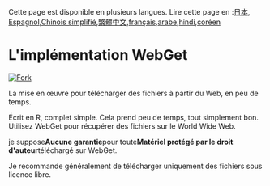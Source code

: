<!-- # WebGet  [![GitHub forks](https://img.shields.io/github/forks/Tyler887/WebGet?label=Fork&style=social)](https://github.com/Tyler887/WebGet/fork)  The implementation to download files from the Web, in a short time.  Written in R, complete simple. It takes a short time, simply good. Use WebGet to retrieve files from the world wide web.    I assume **no warranty** for any **copyrighted material** downloaded on WebGet. I usally recommend downloading freely licensed files only. <br />https://github.com?Tyler887/WebGet/commit/main/ -->

Cette page est disponible en plusieurs langues.
Lire cette page en :[日本](README.ja.md), [Espagnol](README.es.md),[Chinois simplifié](README.zh-CN.md),[繁體中文](README.zh-TW.md),[français](README.fr.md),[arabe](README.ar.md),[hindi](README.hi.md),[coréen](README.ko.md)

# L'implémentation WebGet

[![Fork](https://img.shields.io/github/forks/Tyler887/WebGet?label=Fork&style=social)](https://github.com/Tyler887/WebGet/fork)

La mise en œuvre pour télécharger des fichiers à partir du Web, en peu de temps.

Écrit en R, complet simple. Cela prend peu de temps, tout simplement bon. Utilisez WebGet pour récupérer des fichiers sur le World Wide Web.

je suppose**Aucune garantie**pour toute**Matériel protégé par le droit d'auteur**téléchargé sur WebGet.

Je recommande généralement de télécharger uniquement des fichiers sous licence libre.
